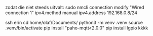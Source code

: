 zodat die niet steeds uitvalt: sudo nmcli connection modify "Wired connection 1" ipv4.method manual ipv4.address 192.168.0.8/24


ssh erin
cd home/olaf/Documents/
python3 -m venv .venv
source .venv/bin/activate
pip install "paho-mqtt<2.0.0"
pip install lgpio kkkk
